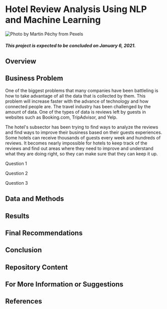# Hotel Review Analysis Using NLP and Machine Learning

![Photo by Martin Péchy from Pexels](https://github.com/Ismaeltrevi/capstone-project/blob/main/visualizations/hotel-image.jpg?raw=true "Photo by Martin Péchy from Pexels")

##### This project is expected to be concluded on January 6, 2021.

## Overview



## Business Problem
One of the biggest problems that many companies have been battleling is how to take advantage of all the data that is collected by them. This problem will increase faster with the advance of technology and how connected people are. The travel industry has been challenged by the amount of data. One of the types of data is reviews left by guests in websites such as Booking.com, TripAdvisor, and Yelp.

The hotel's subsector has been trying to find ways to analyze the reviews and find ways to improve their business based on their guests experiences. Some hotels can receive thousands of guests every week and hundreds of reviews. It becomes nearly impossible for hotels to keep track of the reviews and find out areas where they need to improve and understand what they are doing right, so they can make sure that they can keep it up.

Question 1

Question 2

Question 3

## Data and Methods

## Results

## Final Recommendations

## Conclusion

## Repository Content

## For More Information or Suggestions

## References




